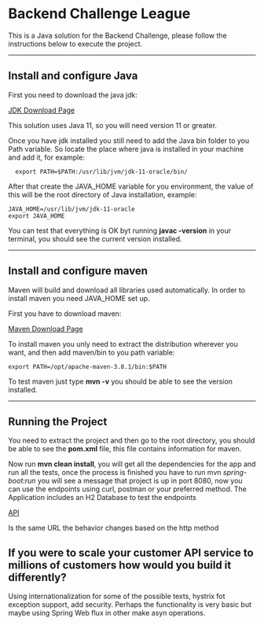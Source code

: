 # Backend Challenge League

This is a Java solution for the Backend Challenge, please follow the instructions below to execute the project.

***
## Install and configure Java

First you need to download the java jdk:

[JDK Download Page](https://www.oracle.com/java/technologies/javase-jdk11-downloads.html)

This solution uses Java 11, so you will need version 11 or greater.

Once you have jdk installed you still need to add the Java bin folder to you Path variable. So locate the place where java is installed in your machine and add it, for example:

      export PATH=$PATH:/usr/lib/jvm/jdk-11-oracle/bin/

After that create the JAVA_HOME variable for you environment, the value of this will be the root directory of Java installation, example:

    JAVA_HOME=/usr/lib/jvm/jdk-11-oracle
    export JAVA_HOME

You can test that everything is OK byt running **javac -version** in your terminal, you should see the current version installed.

***

## Install and configure maven

Maven will build and download all libraries used automatically. In order to install maven you need JAVA_HOME set up.

First you have to download maven:

[Maven Download Page](https://maven.apache.org/download.cgi)

To install maven you unly need to extract the distribution wherever you want, and then add maven/bin to you path variable:

    export PATH=/opt/apache-maven-3.8.1/bin:$PATH

To test maven just type **mvn -v** you should be able to see the version installed.

***

## Running the Project

You need to extract the project and then go to the root directory, you should be able to see the **pom.xml** file, this file contains information for maven.

Now run **mvn clean install**, you will get all the dependencies for the app and run all the tests, once the process is finished you have to run mvn *spring-boot:run* you will see a message that project is up in port 8080, now you can use the endpoints using curl, postman or your preferred method. The Application includes an H2 Database to test the endpoints


[API](http://localhost:8080/customer/)

Is the same URL the behavior changes based on the http method

## If you were to scale your customer API service to millions of customers how would you build it differently?

Using internationalization for some of the possible texts, hystrix fot exception support, add security. Perhaps the functionality is very basic but maybe using Spring Web flux in other make asyn operations.

